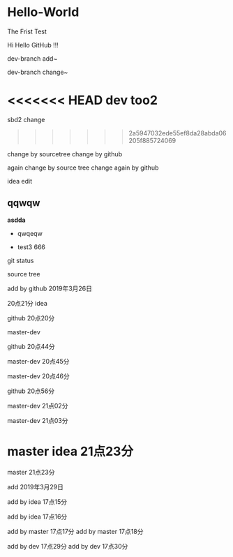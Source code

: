 # Hello-World
The Frist Test

Hi Hello GitHub !!!

dev-branch add~

dev-branch change~

<<<<<<< HEAD
dev too2
=======
sbd2 change
>>>>>>> 2a5947032ede55ef8da28abda06205f885724069

change by sourcetree
change by github


again change by source tree
change again by github


idea edit


## qqwqw

**asdda**

- qwqeqw

- test3 666

git status



source tree

add by github 2019年3月26日

20点21分 idea

github 20点20分

master-dev 

github 20点44分


master-dev 20点45分

master-dev 20点46分

github 20点56分


master-dev 21点02分

master-dev 21点03分

master idea 21点23分
=======
master 21点23分

add 2019年3月29日

add by idea 17点15分

add by idea 17点16分

add by master 17点17分
add by master 17点18分

add by dev 17点29分
add by dev 17点30分
